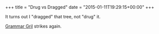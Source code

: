 +++
title = "Drug vs Dragged"
date = "2015-01-11T19:29:15+00:00"
+++

It turns out I "dragged" that tree, not "drug" it.

<a href="http://www.quickanddirtytips.com/education/grammar/dragged-versus-drug">Grammar Gril</a> strikes again.
			